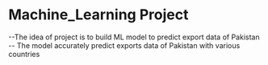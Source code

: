 # Machine_Learning Project 
--The idea of project is to build ML model to predict export data of Pakistan
-- The model accurately predict exports data of Pakistan with various countries 
